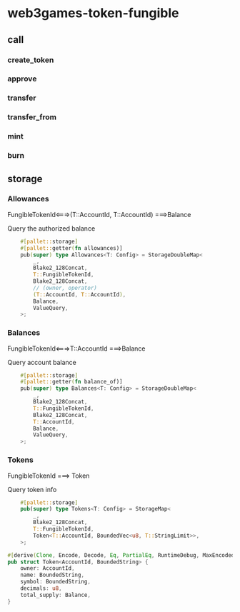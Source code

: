 # web3games-token-fungible

## call

### create_token

### approve

### transfer

### transfer_from

### mint

### burn

## storage

### Allowances

FungibleTokenId<===>(T::AccountId, T::AccountId) ===>Balance

Query the authorized balance

```rust
	#[pallet::storage]
	#[pallet::getter(fn allowances)]
	pub(super) type Allowances<T: Config> = StorageDoubleMap<
		_,
		Blake2_128Concat,
		T::FungibleTokenId,
		Blake2_128Concat,
		// (owner, operator)
		(T::AccountId, T::AccountId),
		Balance,
		ValueQuery,
	>;
```

### Balances

FungibleTokenId<===>T::AccountId ===>Balance

Query account balance

```rust
	#[pallet::storage]
	#[pallet::getter(fn balance_of)]
	pub(super) type Balances<T: Config> = StorageDoubleMap<
		_,
		Blake2_128Concat,
		T::FungibleTokenId,
		Blake2_128Concat,
		T::AccountId,
		Balance,
		ValueQuery,
	>;
```

### Tokens

FungibleTokenId ===> Token

Query token info

```rust
	#[pallet::storage]
	pub(super) type Tokens<T: Config> = StorageMap<
		_,
		Blake2_128Concat,
		T::FungibleTokenId,
		Token<T::AccountId, BoundedVec<u8, T::StringLimit>>,
	>;
```

```rust
#[derive(Clone, Encode, Decode, Eq, PartialEq, RuntimeDebug, MaxEncodedLen, TypeInfo)]
pub struct Token<AccountId, BoundedString> {
	owner: AccountId,
	name: BoundedString,
	symbol: BoundedString,
	decimals: u8,
	total_supply: Balance,
}
```

